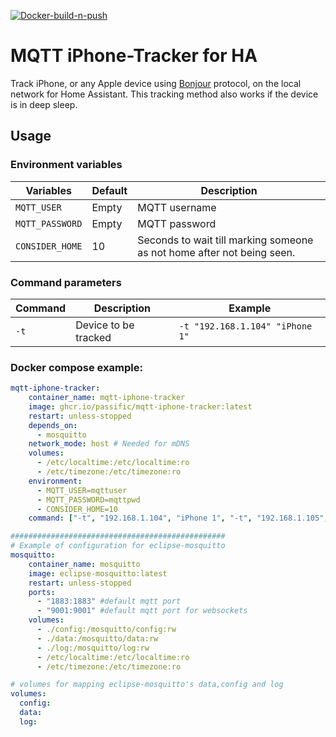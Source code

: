 [![Docker-build-n-push](https://github.com/Passific/MQTT-iPhone-Tracker/actions/workflows/docker-publish.yml/badge.svg)](https://github.com/Passific/MQTT-iPhone-Tracker/actions/workflows/docker-publish.yml)

# MQTT iPhone-Tracker for HA
Track iPhone, or any Apple device using [Bonjour](https://en.wikipedia.org/wiki/Bonjour_(software)) protocol, on the local network for Home Assistant.
This tracking method also works if the device is in deep sleep.


## Usage

### Environment variables
| Variables | Default | Description |
| --- | --- | --- |
| `MQTT_USER` | Empty | MQTT username |
| `MQTT_PASSWORD` | Empty | MQTT password |
| `CONSIDER_HOME` | 10 | Seconds to wait till marking someone as not home after not being seen. |

### Command parameters
| Command | Description | Example |
| --- | --- | --- |
| `-t` | Device to be tracked | `-t "192.168.1.104" "iPhone 1"` |

### Docker compose example:
```yaml
mqtt-iphone-tracker:
    container_name: mqtt-iphone-tracker
    image: ghcr.io/passific/mqtt-iphone-tracker:latest
    restart: unless-stopped
    depends_on:
      - mosquitto
    network_mode: host # Needed for mDNS
    volumes:
      - /etc/localtime:/etc/localtime:ro
      - /etc/timezone:/etc/timezone:ro
    environment:
      - MQTT_USER=mqttuser
      - MQTT_PASSWORD=mqttpwd
      - CONSIDER_HOME=10
    command: ["-t", "192.168.1.104", "iPhone 1", "-t", "192.168.1.105", "iPhone 2"]

################################################
# Example of configuration for eclipse-mosquitto
mosquitto:
    container_name: mosquitto
    image: eclipse-mosquitto:latest
    restart: unless-stopped
    ports:
      - "1883:1883" #default mqtt port
      - "9001:9001" #default mqtt port for websockets
    volumes:
      - ./config:/mosquitto/config:rw
      - ./data:/mosquitto/data:rw
      - ./log:/mosquitto/log:rw
      - /etc/localtime:/etc/localtime:ro
      - /etc/timezone:/etc/timezone:ro

# volumes for mapping eclipse-mosquitto's data,config and log
volumes:
  config:
  data:
  log:
```
